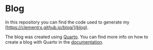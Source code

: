 # Blog

<!-- badges: start -->

<!-- badges: end -->

In this repository you can find the code used to generate my [https://clementrx.github.io/blog/](blog).

The blog was created using [Quarto](https://quarto.org/). You can find more info on how to create a blog with Quarto in the [documentation](https://quarto.org/docs/websites/website-blog.html).
